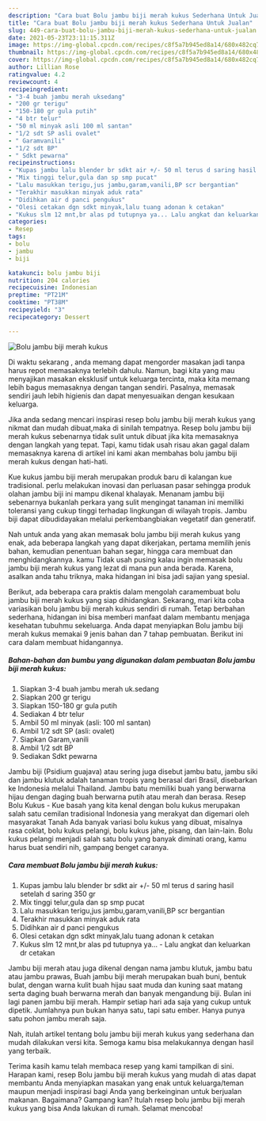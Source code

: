 ```yaml
---
description: "Cara buat Bolu jambu biji merah kukus Sederhana Untuk Jualan"
title: "Cara buat Bolu jambu biji merah kukus Sederhana Untuk Jualan"
slug: 449-cara-buat-bolu-jambu-biji-merah-kukus-sederhana-untuk-jualan
date: 2021-05-23T23:11:15.311Z
image: https://img-global.cpcdn.com/recipes/c8f5a7b945ed8a14/680x482cq70/bolu-jambu-biji-merah-kukus-foto-resep-utama.jpg
thumbnail: https://img-global.cpcdn.com/recipes/c8f5a7b945ed8a14/680x482cq70/bolu-jambu-biji-merah-kukus-foto-resep-utama.jpg
cover: https://img-global.cpcdn.com/recipes/c8f5a7b945ed8a14/680x482cq70/bolu-jambu-biji-merah-kukus-foto-resep-utama.jpg
author: Lillian Rose
ratingvalue: 4.2
reviewcount: 4
recipeingredient:
- "3-4 buah jambu merah uksedang"
- "200 gr terigu"
- "150-180 gr gula putih"
- "4 btr telur"
- "50 ml minyak asli 100 ml santan"
- "1/2 sdt SP asli ovalet"
- " Garamvanili"
- "1/2 sdt BP"
- " Sdkt pewarna"
recipeinstructions:
- "Kupas jambu lalu blender br sdkt air +/- 50 ml terus d saring hasil setelah d saring 350 gr"
- "Mix tinggi telur,gula dan sp smp pucat"
- "Lalu masukkan terigu,jus jambu,garam,vanili,BP scr bergantian"
- "Terakhir masukkan minyak aduk rata"
- "Didihkan air d panci pengukus"
- "Olesi cetakan dgn sdkt minyak,lalu tuang adonan k cetakan"
- "Kukus slm 12 mnt,br alas pd tutupnya ya... Lalu angkat dan keluarkan dr cetakan"
categories:
- Resep
tags:
- bolu
- jambu
- biji

katakunci: bolu jambu biji 
nutrition: 204 calories
recipecuisine: Indonesian
preptime: "PT21M"
cooktime: "PT38M"
recipeyield: "3"
recipecategory: Dessert

---
```



![Bolu jambu biji merah kukus](https://img-global.cpcdn.com/recipes/c8f5a7b945ed8a14/680x482cq70/bolu-jambu-biji-merah-kukus-foto-resep-utama.jpg)

Di waktu  sekarang , anda memang dapat mengorder masakan jadi tanpa harus repot memasaknya terlebih dahulu. Namun, bagi kita yang mau menyajikan masakan eksklusif untuk keluarga tercinta, maka kita memang lebih bagus memasaknya dengan tangan sendiri. Pasalnya, memasak sendiri jauh lebih higienis dan dapat menyesuaikan dengan kesukaan keluarga.

Jika anda sedang mencari inspirasi resep bolu jambu biji merah kukus yang nikmat dan mudah dibuat,maka di sinilah tempatnya. Resep bolu jambu biji merah kukus  sebenarnya tidak sulit untuk dibuat jika kita memasaknya dengan langkah yang tepat. Tapi, kamu tidak usah risau akan gagal dalam memasaknya 
karena di artikel ini kami akan membahas bolu jambu biji merah kukus dengan hati-hati.  

Kue kukus jambu biji merah merupakan produk baru di kalangan kue tradisional. perlu melakukan inovasi dan perluasan pasar sehingga produk olahan jambu biji ini mampu dikenal khalayak. Menanam jambu biji sebenarnya bukanlah perkara yang sulit mengingat tanaman ini memiliki toleransi yang cukup tinggi terhadap lingkungan di wilayah tropis. Jambu biji dapat dibudidayakan melalui perkembangbiakan vegetatif dan generatif.

Nah untuk anda yang akan memasak bolu jambu biji merah kukus yang enak, ada beberapa langkah yang dapat dikerjakan, pertama memilih jenis bahan, kemudian penentuan bahan segar, hingga cara membuat dan menghidangkannya. kamu Tidak usah pusing kalau ingin memasak bolu jambu biji merah kukus yang lezat di mana pun anda berada. Karena, asalkan anda  tahu triknya, maka hidangan ini bisa jadi sajian yang spesial.

Berikut, ada beberapa cara praktis  dalam mengolah caramembuat bolu jambu biji merah kukus yang siap dihidangkan. Sekarang, mari kita coba variasikan bolu jambu biji merah kukus sendiri di rumah. Tetap berbahan sederhana, hidangan ini bisa memberi manfaat dalam membantu menjaga kesehatan tubuhmu sekeluarga. Anda dapat menyiapkan Bolu jambu biji merah kukus memakai 9 jenis bahan dan 7 tahap pembuatan. Berikut ini cara dalam membuat hidangannya.

<!--inarticleads1-->

##### Bahan-bahan dan bumbu yang digunakan dalam pembuatan Bolu jambu biji merah kukus:

1. Siapkan 3-4 buah jambu merah uk.sedang
1. Siapkan 200 gr terigu
1. Siapkan 150-180 gr gula putih
1. Sediakan 4 btr telur
1. Ambil 50 ml minyak (asli: 100 ml santan)
1. Ambil 1/2 sdt SP (asli: ovalet)
1. Siapkan  Garam,vanili
1. Ambil 1/2 sdt BP
1. Sediakan  Sdkt pewarna


Jambu biji (Psidium guajava) atau sering juga disebut jambu batu, jambu siki dan jambu klutuk adalah tanaman tropis yang berasal dari Brasil, disebarkan ke Indonesia melalui Thailand. Jambu batu memiliki buah yang berwarna hijau dengan daging buah berwarna putih atau merah dan berasa. Resep Bolu Kukus - Kue basah yang kita kenal dengan bolu kukus merupakan salah satu cemilan tradisional Indonesia yang merakyat dan digemari oleh masyarakat Tanah Ada banyak variasi bolu kukus yang dibuat, misalnya rasa coklat, bolu kukus pelangi, bolu kukus jahe, pisang, dan lain-lain. Bolu kukus pelangi menjadi salah satu bolu yang banyak diminati orang, kamu harus buat sendiri nih, gampang benget caranya. 

<!--inarticleads2-->

##### Cara membuat Bolu jambu biji merah kukus:

1. Kupas jambu lalu blender br sdkt air +/- 50 ml terus d saring hasil setelah d saring 350 gr
1. Mix tinggi telur,gula dan sp smp pucat
1. Lalu masukkan terigu,jus jambu,garam,vanili,BP scr bergantian
1. Terakhir masukkan minyak aduk rata
1. Didihkan air d panci pengukus
1. Olesi cetakan dgn sdkt minyak,lalu tuang adonan k cetakan
1. Kukus slm 12 mnt,br alas pd tutupnya ya... - Lalu angkat dan keluarkan dr cetakan


Jambu biji merah atau juga dikenal dengan nama jambu klutuk, jambu batu atau jambu prawas, Buah jambu biji merah merupakan buah buni, bentuk bulat, dengan warna kulit buah hijau saat muda dan kuning saat matang serta daging buah berwarna merah dan banyak mengandung biji. Bulan ini lagi panen jambu biji merah. Hampir setiap hari ada saja yang cukup untuk dipetik. Jumlahnya pun bukan hanya satu, tapi satu ember. Hanya punya satu pohon jambu merah saja. 

Nah, itulah artikel tentang  bolu jambu biji merah kukus  yang sederhana dan mudah dilakukan versi kita. Semoga kamu bisa melakukannya dengan hasil yang terbaik. 

Terima kasih kamu telah membaca resep yang kami tampilkan di sini. Harapan kami, resep  Bolu jambu biji merah kukus yang mudah di atas dapat membantu Anda menyiapkan masakan yang enak untuk keluarga/teman maupun menjadi inspirasi bagi Anda yang berkeinginan untuk berjualan makanan. Bagaimana? Gampang kan? Itulah resep bolu jambu biji merah kukus yang bisa Anda lakukan di rumah. Selamat mencoba!

